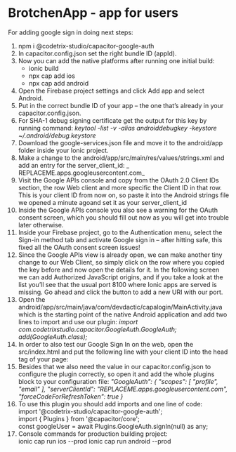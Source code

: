 # BrotchenApp - app for users
For adding google sign in doing next steps: 
1. npm i @codetrix-studio/capacitor-google-auth
2. In capacitor.config.json set the right bundle ID (appId).
3. Now you can add the native platforms after running one initial build:
   - ionic build
   - npx cap add ios
   - npx cap add android
4. Open the Firebase project settings and click Add app and select Android.
5. Put in the correct bundle ID of your app – the one that’s already in your capacitor.config.json.
6. For SHA-1 debug signing certificate get the output for this key by running command:
    _keytool -list -v -alias androiddebugkey -keystore ~/.android/debug.keystore_
7. Download the google-services.json file and move it to the android/app folder inside your Ionic project.
8. Make a change to the android/app/src/main/res/values/strings.xml and add an entry for the server_client_id: _
    <string name="server_client_id">REPLACEME.apps.googleusercontent.com</string>_
9. Visit the Google APIs console and copy from the OAuth 2.0 Client IDs section, the row Web client and more specific the Client ID in that row.
 This is your client ID from now on, so paste it into the Android strings file we opened a minute agoand set it as your server_client_id
10. Inside the Google APIs console you also see a warning for the OAuth consent screen, which you should fill out now as you will get into trouble later otherwise.
11. Inside your Firebase project, go to the Authentication menu, select the Sign-in method tab and activate Google sign in – after hitting safe, this fixed all the OAuth consent screen issues!
12. Since the Google APIs view is already open, we can make another tiny change to our Web Client, so simply click on the row where you copied the key before and now open the details for it.
    In the following screen we can add Authorized JavaScript origins, and if you take a look at the list you’ll see that the usual port 8100 where Ionic apps are served is missing. Go ahead and click the button to add a new URI with our port.
13. Open the android/app/src/main/java/com/devdactic/capalogin/MainActivity.java which is the starting point of the native Android application and add two lines to import and use our plugin: 
_import com.codetrixstudio.capacitor.GoogleAuth.GoogleAuth;_
 _add(GoogleAuth.class);_  
14. In order to also test our Google Sign In on the web, open the src/index.html and put the following line with your client ID into the head tag of your page: 
_<meta name="google-signin-client_id" content="REPLACEME.apps.googleusercontent.com">_
15. Besides that we also need the value in our capacitor.config.json to configure the plugin correctly, so open it and add the whole plugins block to your configuration file:
 _"GoogleAuth": {
      "scopes": [
        "profile",
        "email"
      ],
      "serverClientId": "REPLACEME.apps.googleusercontent.com",
      "forceCodeForRefreshToken": true
    }_
 16. To use this plugin you should add imports and one line of code: <br> 
import '@codetrix-studio/capacitor-google-auth'; <br>
import { Plugins } from '@capacitor/core';  <br>
 const googleUser = await Plugins.GoogleAuth.signIn(null) as any;  
17. Console commands for production building project:      
    ionic cap run ios --prod
    ionic cap run android --prod

    

 
    
          
    
    
